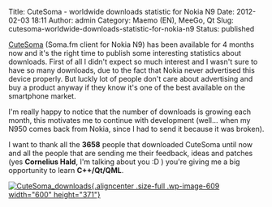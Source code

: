 Title: CuteSoma - worldwide downloads statistic for Nokia N9
Date: 2012-02-03 18:11
Author: admin
Category: Maemo (EN), MeeGo, Qt
Slug: cutesoma-worldwide-downloads-statistic-for-nokia-n9
Status: published

[CuteSoma](http://store.ovi.com/content/205737) (Soma.fm client for
Nokia N9) has been available for 4 months now and it's the right time to
publish some interesting statistics about downloads. First of all I
didn't expect so much interest and I wasn't sure to have so many
downloads, due to the fact that Nokia never advertised this device
properly. But luckly lot of people don't care about advertising and buy
a product anyway if they know it's one of the best available on the
smartphone market.

I'm really happy to notice that the number of downloads is growing each
month, this motivates me to continue with development (well... when my
N950 comes back from Nokia, since I had to send it because it was
broken).

I want to thank all the **3658** people that downloaded CuteSoma until
now and all the people that are sending me their feedback, ideas and
patches (yes **Cornelius Hald**, I'm talking about you :D ) you're
giving me a big opportunity to learn **C++/Qt/QML**.

[![](http://www.andreagrandi.it/wp-content/uploads/2012/02/CuteSoma_downloads1.png "CuteSoma_downloads"){.aligncenter
.size-full .wp-image-609 width="600"
height="371"}](http://www.andreagrandi.it/wp-content/uploads/2012/02/CuteSoma_downloads1.png)

